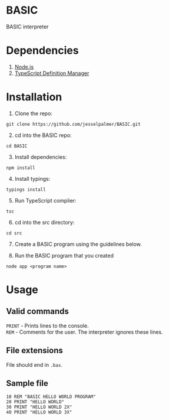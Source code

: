 # BASIC
BASIC interpreter

# Dependencies
1. [Node.js](https://nodejs.org/en/)
2. [TypeScript Definition Manager](https://github.com/typings/typings)

# Installation
1. Clone the repo:

  `git clone https://github.com/jesselpalmer/BASIC.git`

2. cd into the BASIC repo:

  `cd BASIC`

3. Install dependencies:

  `npm install`
  
4. Install typings:

  `typings install`

5. Run TypeScript complier:

  `tsc`

6. cd into the src directory:

  `cd src`

7. Create a BASIC program using the guidelines below.

8. Run the BASIC program that you created

  `node app <program name>`

# Usage
## Valid commands
`PRINT` - Prints lines to the console.   
`REM` - Comments for the user. The interpreter ignores these lines.

## File extensions
File should end in `.bas`.

## Sample file
```bas
10 REM "BASIC HELLO WORLD PROGRAM"
20 PRINT "HELLO WORLD"
30 PRINT "HELLO WORLD 2X"
40 PRINT "HELLO WORLD 3X"
```
